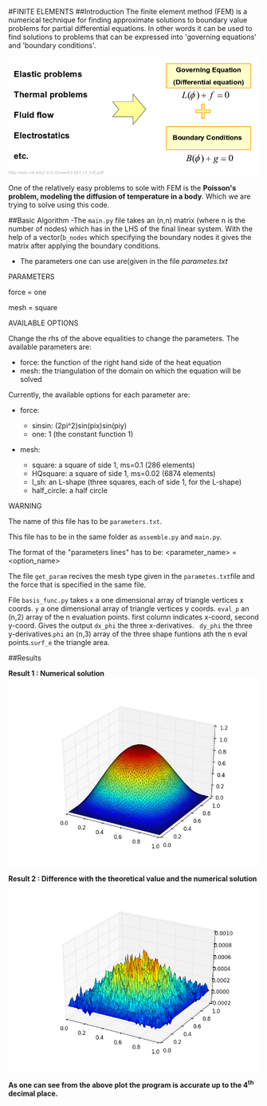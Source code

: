 #FINITE ELEMENTS
##Introduction
The finite element method (FEM) is a numerical technique for finding approximate solutions to boundary value problems for partial differential equations. In other words it can be used to find solutions to problems that can be expressed into 'governing equations' and 'boundary conditions'.


![theory](images/fem.png?raw=true)


One of the relatively easy problems to sole with FEM is the **Poisson's problem, modeling the diffusion of temperature in a body**. Which we are trying to solve using this code.

##Basic Algorithm
-The `main.py` file takes an (n,n) matrix (where n is the number of nodes) which has in the LHS of the final linear system. With the help of a vector(`b_nodes` which specifying the boundary nodes it gives the matrix after applying the boundary conditions.

- The parameters one can use are(given in the file _parametes.txt_

PARAMETERS

force = one

mesh = square

AVAILABLE OPTIONS 

Change the rhs of the above equalities to change the parameters.
The available parameters are:

- force: the function of the right hand side of the heat equation
- mesh: the triangulation of the domain on which the equation will be solved

Currently, the available options for each parameter are:

- force:
    - sinsin: (2pi^2)sin(pix)sin(piy)
    - one: 1 (the constant function 1)

- mesh:
    - square: a square of side 1, ms=0.1 (286 elements)
    - HQsquare: a square of side 1, ms=0.02 (6874 elements)
    - l\_sh: an L-shape (three squares, each of side 1, for the L-shape)
    - half\_circle: a half circle

WARNING 

The name of this file has to be `parameters.txt`.

This file has to be in the same folder as `assemble.py` and `main.py`.

The format of the "parameters lines" has to be: <parameter\_name> = <option\_name>

The file `get_param` recives the mesh type given in the `parametes.txt`file and the force that is specified in the same file.

File `basis_func.py` takes `x` a  one dimensional array of triangle vertices x coords. `y` a one dimensional array of triangle vertices y coords. `eval_p` an (n,2) array of the n evaluation points. first column indicates x-coord, second y-coord. Gives the output `dx_phi` the three x-derivatives. ` dy_phi` the three y-derivatives.`phi` an (n,3) array of the three shape funtions ath the n eval points.`surf_e` the triangle area.


##Results

**Result 1 : Numerical solution**
![theory](images/solution_with_forcing.png?raw=true)


**Result 2 : Difference with the theoretical value and the numerical solution**
![theory](images/difference_from_actual_solution.png?raw=true)


**As one can see from the above plot the program is accurate up to the 4<sup>th</sup> decimal place.**


